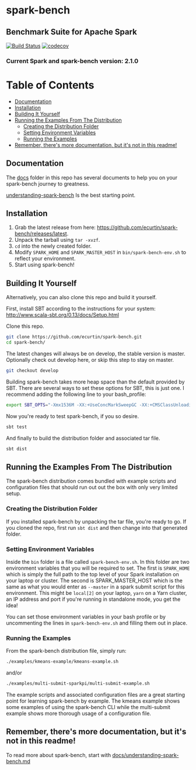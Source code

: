 # spark-bench
## Benchmark Suite for Apache Spark

[![Build Status](https://travis-ci.org/ecurtin/spark-bench.svg?branch=master)](https://travis-ci.org/ecurtin/spark-bench)
[![codecov](https://codecov.io/gh/ecurtin/spark-bench/branch/master/graph/badge.svg)](https://codecov.io/gh/ecurtin/spark-bench)


### Current Spark and spark-bench version: 2.1.0

<!-- START doctoc generated TOC please keep comment here to allow auto update -->
<!-- DON'T EDIT THIS SECTION, INSTEAD RE-RUN doctoc TO UPDATE -->
# Table of Contents

- [Documentation](#documentation)
- [Installation](#installation)
- [Building It Yourself](#building-it-yourself)
- [Running the Examples From The Distribution](#running-the-examples-from-the-distribution)
  - [Creating the Distribution Folder](#creating-the-distribution-folder)
  - [Setting Environment Variables](#setting-environment-variables)
  - [Running the Examples](#running-the-examples)
- [Remember, there's more documentation, but it's not in this readme!](#remember-theres-more-documentation-but-its-not-in-this-readme)

<!-- END doctoc generated TOC please keep comment here to allow auto update -->
 
## Documentation
The [docs](docs) folder in this repo has several documents to help you on your spark-bench journey to greatness.

[understanding-spark-bench](docs/understanding-spark-bench.md) Is the best starting point.
 
## Installation 

1. Grab the latest release from here: <https://github.com/ecurtin/spark-bench/releases/latest>.
2. Unpack the tarball using `tar -xvzf`.
3. `cd` into the newly created folder.
4. Modify `SPARK_HOME` and `SPARK_MASTER_HOST` in `bin/spark-bench-env.sh` to reflect your environment. 
5. Start using spark-bench!


## Building It Yourself

Alternatively, you can also clone this repo and build it yourself. 

First, install SBT according to the instructions for your system: <http://www.scala-sbt.org/0.13/docs/Setup.html>

Clone this repo.
```bash
git clone https://github.com/ecurtin/spark-bench.git
cd spark-bench/
```
The latest changes will always be on develop, the stable version is master. Optionally check out develop here, or skip this step to stay on master.
```bash
git checkout develop
```
Building spark-bench takes more heap space than the default provided by SBT. There are several ways to set these options for SBT, 
this is just one. I recommend adding the following line to your bash_profile:
```bash
export SBT_OPTS="-Xmx1536M -XX:+UseConcMarkSweepGC -XX:+CMSClassUnloadingEnabled -XX:MaxPermSize=2G -Xss2M"
```
Now you're ready to test spark-bench, if you so desire.
```bash
sbt test
```
And finally to build the distribution folder and associated tar file.
```bash
sbt dist
```


## Running the Examples From The Distribution

The spark-bench distribution comes bundled with example scripts and configuration files that should run out out the box
with only very limited setup.

### Creating the Distribution Folder
If you installed spark-bench by unpacking the tar file, you're ready to go. If you cloned the repo, first run
`sbt dist` and then change into that generated folder.

### Setting Environment Variables
Inside the `bin` folder is a file called `spark-bench-env.sh`. In this folder are two environment variables
that you will be required to set. The first is `SPARK_HOME` which is simply the full path to the top level of your
Spark installation on your laptop or cluster. The second is SPARK_MASTER_HOST which is the same as what you
would enter as `--master` in a spark submit script for this environment. This might be `local[2]` on your laptop,
`yarn` on a Yarn cluster, an IP address and port if you're running in standalone mode, you get the idea!

You can set those environment variables in your bash profile or by uncommenting the lines in `spark-bench-env.sh`
and filling them out in place.

### Running the Examples
From the spark-bench distribution file, simply run:
```bash
./examples/kmeans-example/kmeans-example.sh
```
and/or
```bash
./examples/multi-submit-sparkpi/multi-submit-example.sh
```

The example scripts and associated configuration files are a great starting point for learning spark-bench by example.
The kmeans example shows some examples of using the spark-bench CLI while the multi-submit example shows more
thorough usage of a configuration file.

## Remember, there's more documentation, but it's not in this readme!

To read more about spark-bench, start with [docs/understanding-spark-bench.md](docs/understanding-spark-bench.md)